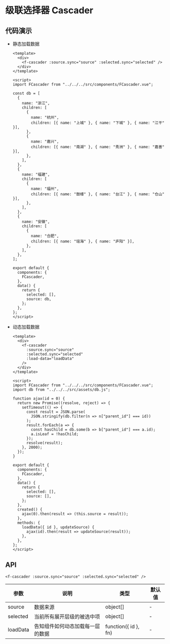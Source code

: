 # 级联选择器 Cascader

## 代码演示

- 静态加载数据

  <ClientOnly>
    <demo-cascader-1 />
  </ClientOnly>

  ```vue
  <template>
    <div>
      <f-cascader :source.sync="source" :selected.sync="selected" />
    </div>
  </template>

  <script>
  import FCascader from "../../../src/components/FCascader.vue";

  const db = [
    {
      name: "浙江",
      children: [
        {
          name: "杭州",
          children: [{ name: "上城" }, { name: "下城" }, { name: "江干" }],
        },
        {
          name: "嘉兴",
          children: [{ name: "南湖" }, { name: "秀洲" }, { name: "嘉善" }],
        },
      ],
    },
    {
      name: "福建",
      children: [
        {
          name: "福州",
          children: [{ name: "鼓楼" }, { name: "台江" }, { name: "仓山" }],
        },
      ],
    },
    {
      name: "安徽",
      children: [
        {
          name: "合肥",
          children: [{ name: "瑶海" }, { name: "庐阳" }],
        },
      ],
    },
  ];

  export default {
    components: {
      FCascader,
    },
    data() {
      return {
        selected: [],
        source: db,
      };
    },
  };
  </script>
  ```

- 动态加载数据

  <ClientOnly>
    <demo-cascader-2 />
  </ClientOnly>

  ```vue
  <template>
    <div>
      <f-cascader
        :source.sync="source"
        :selected.sync="selected"
        :load-data="loadData"
      />
    </div>
  </template>

  <script>
  import FCascader from "../../../src/components/FCascader.vue";
  import db from "../../../src/assets/db.js";

  function ajax(id = 0) {
    return new Promise((resolve, reject) => {
      setTimeout(() => {
        const result = JSON.parse(
          JSON.stringify(db.filter(n => n["parent_id"] === id))
        );
        result.forEach(a => {
          const hasChild = db.some(b => b["parent_id"] === a.id);
          a.isLeaf = !hasChild;
        });
        resolve(result);
      }, 2000);
    });
  }

  export default {
    components: {
      FCascader,
    },
    data() {
      return {
        selected: [],
        source: [],
      };
    },
    created() {
      ajax(0).then(result => (this.source = result));
    },
    methods: {
      loadData({ id }, updateSource) {
        ajax(id).then(result => updateSource(result));
      },
    },
  };
  </script>
  ```

## API

```vue
<f-cascader :source.sync="source" :selected.sync="selected" />
```

| 参数     | 说明                             | 类型                 | 默认值 |
| -------- | -------------------------------- | -------------------- | ------ |
| source   | 数据来源                         | object[]             | -      |
| selected | 当前所有展开层级的被选中项       | object[]             | -      |
| loadData | 告知组件如何动态加载每一层的数据 | function({ id }, fn) | -      |

